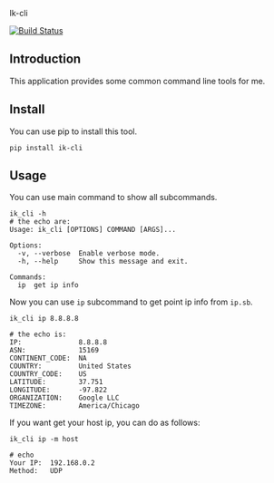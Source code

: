 Ik-cli

[![Build Status](https://travis-ci.org/MerleLiuKun/ik-cli.svg?branch=master)](https://travis-ci.org/MerleLiuKun/ik-cli)

## Introduction

This application provides some common command line tools for me.

## Install

You can use pip to install this tool.

```shell script
pip install ik-cli
```

## Usage

You can use main command to show all subcommands.

```shell script
ik_cli -h
# the echo are:
Usage: ik_cli [OPTIONS] COMMAND [ARGS]...

Options:
  -v, --verbose  Enable verbose mode.
  -h, --help     Show this message and exit.

Commands:
  ip  get ip info
```

Now you can use `ip` subcommand to get point ip info from `ip.sb`.

```shell script
ik_cli ip 8.8.8.8

# the echo is:
IP:              8.8.8.8
ASN:             15169
CONTINENT_CODE:  NA
COUNTRY:         United States
COUNTRY_CODE:    US
LATITUDE:        37.751
LONGITUDE:       -97.822
ORGANIZATION:    Google LLC
TIMEZONE:        America/Chicago
```

If you want get your host ip, you can do as follows:

```shell script
ik_cli ip -m host

# echo
Your IP:  192.168.0.2
Method:   UDP
```
